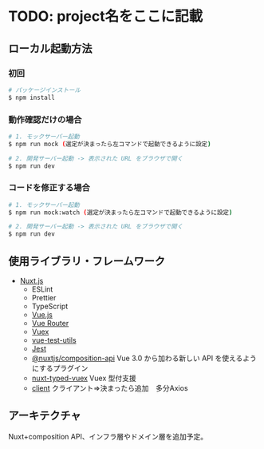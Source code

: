 # TODO: project名をここに記載

## ローカル起動方法
### 初回
``` bash
# パッケージインストール
$ npm install
```

### 動作確認だけの場合
``` bash
# 1. モックサーバー起動
$ npm run mock (選定が決まったら左コマンドで起動できるように設定)

# 2. 開発サーバー起動 -> 表示された URL をブラウザで開く
$ npm run dev
```

### コードを修正する場合
``` bash
# 1. モックサーバー起動
$ npm run mock:watch (選定が決まったら左コマンドで起動できるように設定)

# 2. 開発サーバー起動 -> 表示された URL をブラウザで開く
$ npm run dev
```

## 使用ライブラリ・フレームワーク
- [Nuxt.js](https://ja.nuxtjs.org/)
  - ESLint
  - Prettier
  - TypeScript
  - [Vue.js](https://jp.vuejs.org/)
  - [Vue Router](https://router.vuejs.org/ja/)
  - [Vuex](https://vuex.vuejs.org/ja/)
  - [vue-test-utils](https://vue-test-utils.vuejs.org/ja/)
  - [Jest](https://jestjs.io/ja/)
  - [@nuxtjs/composition-api](https://composition-api.nuxtjs.org/)
    Vue 3.0 から加わる新しい API を使えるようにするプラグイン
  - [nuxt-typed-vuex](https://nuxt-typed-vuex.roe.dev/)
    Vuex 型付支援
  - [client]()
     クライアント⇒決まったら追加　多分Axios

## アーキテクチャ
Nuxt+composition API、インフラ層やドメイン層を追加予定。

